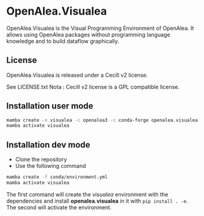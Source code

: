 # OpenAlea.Visualea

OpenAlea.Visualea is the Visual Programming Environment of OpenAlea. It allows using OpenAlea packages 
without programming language knowledge and to build dataflow graphically.


## License

OpenAlea.Visualea is released under a Cecill v2 license.

See LICENSE.txt
Nota : Cecill v2 license is a GPL compatible license.

## Installation user mode

```bash
mamba create -n visualea -c openalea3 -c conda-forge openalea.visualea
mamba activate visualea
```

## Installation dev mode

- Clone the repository
- Use the following command
    
```bash
mamba create -f conda/environment.yml 
mamba activate visualea
```

The first command will create the *visualea* environment with the dependencies and install 
**openalea.visualea** in it with     `pip install . -e`. The second will activate the environment.

